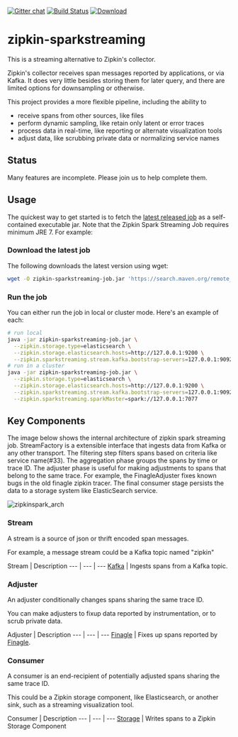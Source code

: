 [![Gitter chat](http://img.shields.io/badge/gitter-join%20chat%20%E2%86%92-brightgreen.svg)](https://gitter.im/openzipkin/zipkin) [![Build Status](https://circleci.com/gh/openzipkin/zipkin-azure.svg?style=svg)](https://circleci.com/gh/openzipkin/zipkin-sparkstreaming) [![Download](https://api.bintray.com/packages/openzipkin/maven/zipkin-sparkstreaming/images/download.svg) ](https://bintray.com/openzipkin/maven/zipkin-sparkstreaming/_latestVersion)

# zipkin-sparkstreaming
This is a streaming alternative to Zipkin's collector.

Zipkin's collector receives span messages reported by applications, or
via Kafka. It does very little besides storing them for later query, and
there are limited options for downsampling or otherwise.

This project provides a more flexible pipeline, including the ability to
* receive spans from other sources, like files
* perform dynamic sampling, like retain only latent or error traces
* process data in real-time, like reporting or alternate visualization tools
* adjust data, like scrubbing private data or normalizing service names

## Status
Many features are incomplete. Please join us to help complete them.

## Usage

The quickest way to get started is to fetch the [latest released job](https://search.maven.org/remote_content?g=io.zipkin.sparkstreaming&a=zipkin-sparkstreaming-job&v=LATEST) as a self-contained executable jar. Note that the Zipkin Spark Streaming Job requires minimum JRE 7. For example:

### Download the latest job
The following downloads the latest version using wget:

```bash
wget -O zipkin-sparkstreaming-job.jar 'https://search.maven.org/remote_content?g=io.zipkin.sparkstreaming&a=zipkin-sparkstreaming-job&v=LATEST'
```

### Run the job
You can either run the job in local or cluster mode. Here's an example of each:

```bash
# run local
java -jar zipkin-sparkstreaming-job.jar \
  --zipkin.storage.type=elasticsearch \
  --zipkin.storage.elasticsearch.hosts=http://127.0.0.1:9200 \
  --zipkin.sparkstreaming.stream.kafka.bootstrap-servers=127.0.0.1:9092
# run in a cluster
java -jar zipkin-sparkstreaming-job.jar \
  --zipkin.storage.type=elasticsearch \
  --zipkin.storage.elasticsearch.hosts=http://127.0.0.1:9200 \
  --zipkin.sparkstreaming.stream.kafka.bootstrap-servers=127.0.0.1:9092 \
  --zipkin.sparkstreaming.sparkMaster=spark://127.0.0.1:7077
```


## Key Components

The image below shows the internal architecture of zipkin spark streaming job. StreamFactory is a extensible interface that ingests data from Kafka or any other transport. The filtering step filters spans based on criteria like service name(#33). The aggregation phase groups the spans by time or trace ID. The adjuster phase is useful for making adjustments to spans that belong to the same trace. For example, the FinagleAdjuster fixes known bugs in the old finagle zipkin tracer. The final consumer stage persists the data to a storage system like ElasticSearch service. 

![zipkinspark_arch](https://cloud.githubusercontent.com/assets/93836/23466070/df14857e-fe4e-11e6-89ad-2294d435b7fa.png)

### Stream
A stream is a source of json or thrift encoded span messages.

For example, a message stream could be a Kafka topic named "zipkin"

Stream | Description
--- | --- | ---
[Kafka](./stream/kafka) | Ingests spans from a Kafka topic.

### Adjuster
An adjuster conditionally changes spans sharing the same trace ID.

You can make adjusters to fixup data reported by instrumentation, or to
scrub private data.

Adjuster | Description
--- | --- | ---
[Finagle](./adjuster/finagle) | Fixes up spans reported by [Finagle](https://github.com/twitter/finagle/tree/develop/finagle-zipkin).

### Consumer
A consumer is an end-recipient of potentially adjusted spans sharing the
same trace ID.

This could be a Zipkin storage component, like Elasticsearch, or another
sink, such as a streaming visualization tool.

Consumer | Description
--- | --- | ---
[Storage](./consumer/storage) | Writes spans to a Zipkin Storage Component
